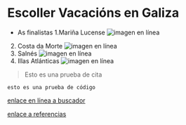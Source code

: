 # Escoller Vacacións en Galiza
* As finalistas
1.Mariña Lucense
![imagen en línea](https://www.sientegalicia.com/blog/wp-content/uploads/2020/02/1170x690.jpg)
2. Costa da Morte
![imagen en línea](https://www.visitacostadamorte.com/archivos/playa-de-corbeiro-1504862103.jpg)
3. Salnés
![imagen en línea](https://www.hola.com/imagenes/viajes/20190816147503/lanzada-playa-pontevedra-galicia/0-709-974/lanzada-ermitaa-a.jpg)
4. Illas Atlánticas
![imagen en línea](https://www.islascies.eu/uploads/1/5/2/2/15227634/playa-rodas-islas-cies-galicia-1_orig.jpeg)

>Esto es una prueba de cita 

```
esto es una prueba de código
```
[enlace en línea a buscador](http://www.google.es)

[enlace a referencias](referencias.md)


